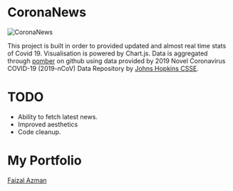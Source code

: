 # CoronaNews

![CoronaNews](https://github.com/faizalazman/faizalazman.github.io/blob/master/covids.jpg)

This project is built in order to provided updated and almost real time stats of Covid 19. Visualisation is powered by Chart.js. Data is aggregated through [pomber](https://github.com/pomber/covid19) on github using data provided by 2019 Novel Coronavirus COVID-19 (2019-nCoV) Data Repository by [Johns Hopkins CSSE](https://github.com/CSSEGISandData/COVID-19).


# TODO

 - Ability to fetch latest news.
 - Improved aesthetics
 - Code cleanup.
 
# My Portfolio
[Faizal Azman](https://faizalazman.ml/)